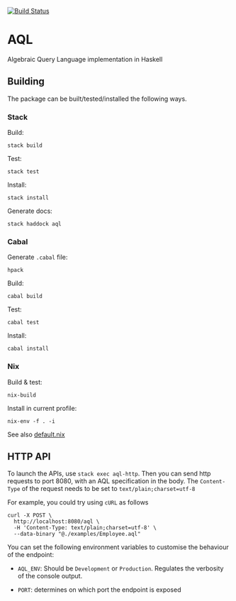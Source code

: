 [![Build Status](https://travis-ci.com/statebox/aql.svg?branch=master&token=Ljpteop2x6Z8X4NsFyyn)](https://travis-ci.com/statebox/aql)

# AQL

Algebraic Query Language implementation in Haskell

## Building

The package can be built/tested/installed the following ways.

### Stack

Build:

`stack build`

Test:

`stack test`

Install:

`stack install`

Generate docs:

`stack haddock aql`

### Cabal

Generate `.cabal` file:

`hpack`

Build:

`cabal build`

Test:

`cabal test`

Install:

`cabal install`

### Nix

Build & test:

`nix-build`

Install in current profile:

`nix-env -f . -i`

See also [default.nix](default.nix)

## HTTP API

To launch the APIs, use `stack exec aql-http`. Then you can send http requests to port 8080, with an AQL specification in the body. The `Content-Type` of the request needs to be set to `text/plain;charset=utf-8`

For example, you could try using `cURL` as follows

```
curl -X POST \
  http://localhost:8080/aql \
  -H 'Content-Type: text/plain;charset=utf-8' \
  --data-binary "@./examples/Employee.aql"
```

You can set the following environment variables to customise the behaviour of the endpoint:

- `AQL_ENV`: Should be `Development` or `Production`. Regulates the verbosity of the console output.

- `PORT`: determines on which port the endpoint is exposed
